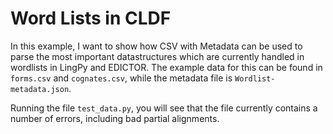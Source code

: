 # Word Lists in CLDF

In this example, I want to show how CSV with Metadata can be used to 
parse the most important datastructures which are currently handled in wordlists in LingPy and EDICTOR.
The example data for this can be found in `forms.csv` and `cognates.csv`, while the metadata file is `Wordlist-metadata.json`. 
  
Running the file `test_data.py`, you will see that the file currently contains a number of errors, including bad partial alignments.
